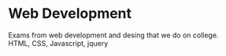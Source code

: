 # Web Development
Exams from web development and desing that we do on college. <br>
HTML, CSS, Javascript, jquery
